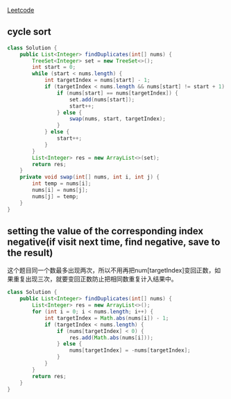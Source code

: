 [Leetcode](https://leetcode.com/problems/find-all-duplicates-in-an-array/)

## cycle sort
```java
class Solution {
    public List<Integer> findDuplicates(int[] nums) {
        TreeSet<Integer> set = new TreeSet<>();
        int start = 0;
        while (start < nums.length) {
            int targetIndex = nums[start] - 1;
            if (targetIndex < nums.length && nums[start] != start + 1) {
                if (nums[start] == nums[targetIndex]) {
                    set.add(nums[start]);
                    start++;
                } else {
                    swap(nums, start, targetIndex);
                }
            } else {
                start++;
            }
        }
        List<Integer> res = new ArrayList<>(set);
        return res;
    }
    private void swap(int[] nums, int i, int j) {
        int temp = nums[i];
        nums[i] = nums[j];
        nums[j] = temp;
    }
}
```

## setting the value of the corresponding index negative(if visit next time, find negative, save to the result)
这个题目同一个数最多出现两次，所以不用再把num[targetIndex]变回正数，如果重复出现三次，就要变回正数防止把相同数重复计入结果中。
```java
class Solution {
    public List<Integer> findDuplicates(int[] nums) {
        List<Integer> res = new ArrayList<>();
        for (int i = 0; i < nums.length; i++) {
            int targetIndex = Math.abs(nums[i]) - 1;
            if (targetIndex < nums.length) {
                if (nums[targetIndex] < 0) {
                    res.add(Math.abs(nums[i]));
                } else {
                    nums[targetIndex] = -nums[targetIndex];
                }
            }
        }
        return res;
    }
}
```
